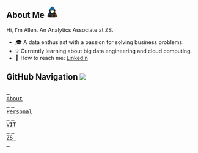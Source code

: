 ## **About Me** <picture><img src = "assets/about_me.gif" width = 30px></picture>

Hi, I'm Allen. An Analytics Associate at ZS.
- 🎓 A data enthusiast with a passion for solving business problems.
- 💡 Currently learning about big data engineering and cloud computing.
- 💬 How to reach me: [LinkedIn](https://www.linkedin.com/in/allenbphilip/)

## **GitHub Navigation** <img src="https://media2.giphy.com/media/QssGEmpkyEOhBCb7e1/giphy.gif?cid=ecf05e47a0n3gi1bfqntqmob8g9aid1oyj2wr3ds3mg700bl&rid=giphy.gif" width = 25px>
[<kbd> <br> About <br> </kbd>](https://github.com/allenalvin333/)
[<kbd> <br> Personal <br> </kbd>](https://github.com/abphilip-work/Certifications/blob/master/Personal/README.md)
[<kbd> <br> VIT <br> </kbd>](https://github.com/abphilip-work/Certifications/blob/master/VIT/README.md)
[<kbd> <br> ZS <br> </kbd>](https://github.com/abphilip-work/Certifications/blob/master/ZS/README.md)
